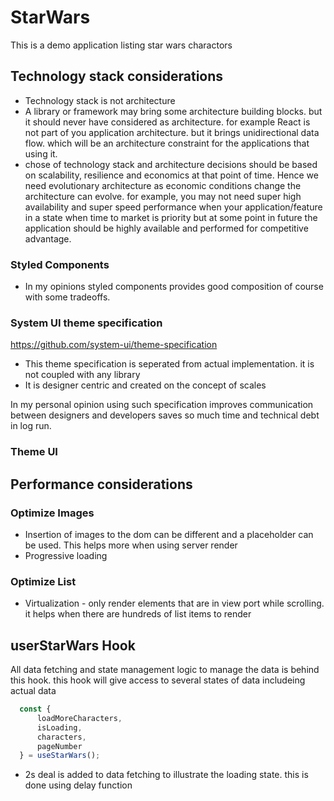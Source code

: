 # StarWars

This is a demo application listing star wars charactors

## Technology stack considerations

- Technology stack is not architecture
- A library or framework may bring some architecture building blocks. but it should never have considered as architecture. for example React is not part of you application architecture. but it brings unidirectional data flow. which will be an architecture constraint for the applications that using it. 
- chose of technology stack and architecture decisions should be based on scalability, resilience and economics at that point of time. Hence we need evolutionary architecture as economic conditions change the architecture can evolve. 
for example, you may not need super high availability and super speed performance when your application/feature in a state when time to market is priority but at some point in future the application should be highly available and performed for competitive advantage. 


### Styled Components

- In my opinions styled components provides good composition of course with some tradeoffs. 

###  System UI theme specification

[https://github.com/system-ui/theme-specification
](https://github.com/system-ui/theme-specification)

- This theme specification is seperated from actual implementation. it is not coupled with any library
- It is designer centric and created on the concept of scales

In my personal opinion using such specification improves communication between designers and developers saves so much time and technical debt in log run.

### Theme UI

## Performance considerations

### Optimize Images
 - Insertion of images to the dom can be different and a placeholder can be used. This helps more when using server render
 - Progressive loading

### Optimize List
 - Virtualization - only render elements that are in view port while scrolling. it helps when there are hundreds of list items to render


## userStarWars Hook

All data fetching and state management logic to manage the data is behind this hook. this hook will give access to several states of data includeing actual data

```jsx
  const {
      loadMoreCharacters,
      isLoading,
      characters,
      pageNumber
  } = useStarWars();

``` 

  - 2s deal is added to data fetching to illustrate the loading state. this is done using delay function